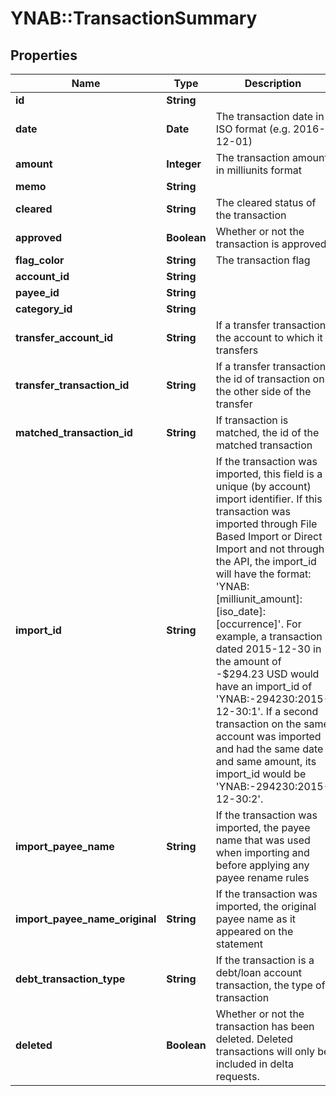 # YNAB::TransactionSummary

## Properties

| Name | Type | Description | Notes |
| ---- | ---- | ----------- | ----- |
| **id** | **String** |  |  |
| **date** | **Date** | The transaction date in ISO format (e.g. 2016-12-01) |  |
| **amount** | **Integer** | The transaction amount in milliunits format |  |
| **memo** | **String** |  | [optional] |
| **cleared** | **String** | The cleared status of the transaction |  |
| **approved** | **Boolean** | Whether or not the transaction is approved |  |
| **flag_color** | **String** | The transaction flag | [optional] |
| **account_id** | **String** |  |  |
| **payee_id** | **String** |  | [optional] |
| **category_id** | **String** |  | [optional] |
| **transfer_account_id** | **String** | If a transfer transaction, the account to which it transfers | [optional] |
| **transfer_transaction_id** | **String** | If a transfer transaction, the id of transaction on the other side of the transfer | [optional] |
| **matched_transaction_id** | **String** | If transaction is matched, the id of the matched transaction | [optional] |
| **import_id** | **String** | If the transaction was imported, this field is a unique (by account) import identifier.  If this transaction was imported through File Based Import or Direct Import and not through the API, the import_id will have the format: &#39;YNAB:[milliunit_amount]:[iso_date]:[occurrence]&#39;.  For example, a transaction dated 2015-12-30 in the amount of -$294.23 USD would have an import_id of &#39;YNAB:-294230:2015-12-30:1&#39;.  If a second transaction on the same account was imported and had the same date and same amount, its import_id would be &#39;YNAB:-294230:2015-12-30:2&#39;. | [optional] |
| **import_payee_name** | **String** | If the transaction was imported, the payee name that was used when importing and before applying any payee rename rules | [optional] |
| **import_payee_name_original** | **String** | If the transaction was imported, the original payee name as it appeared on the statement | [optional] |
| **debt_transaction_type** | **String** | If the transaction is a debt/loan account transaction, the type of transaction | [optional] |
| **deleted** | **Boolean** | Whether or not the transaction has been deleted.  Deleted transactions will only be included in delta requests. |  |

